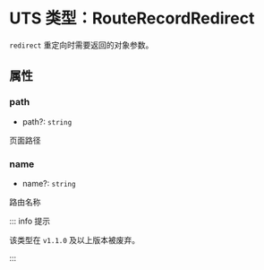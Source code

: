 # UTS 类型：RouteRecordRedirect

`redirect` 重定向时需要返回的对象参数。

## 属性

### path

+ path?: `string`

页面路径

### name

+ name?: `string`

路由名称

::: info 提示

该类型在 `v1.1.0` 及以上版本被废弃。

:::
